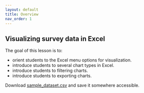 ```yaml
---
layout: default
title: Overview
nav_order: 1
---
```


## Visualizing survey data in Excel

The goal of this lesson is to:
- orient students to the Excel menu options for visualization.
- introduce students to several chart types in Excel.
- introduce students to filtering charts.
- introduce students to exporting charts. 

 Download <a href="content/sample_dataset.csv">sample_dataset.csv</a> and save it somewhere accessible.

